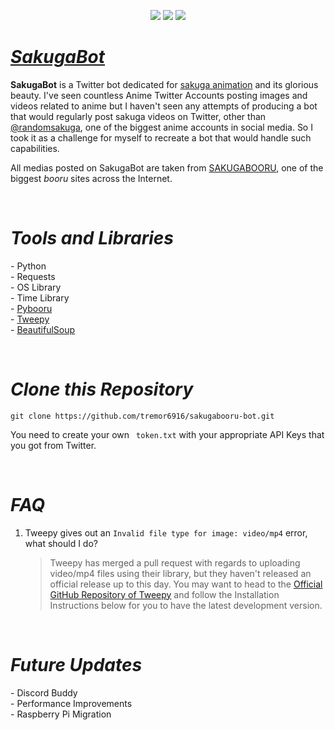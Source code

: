 <p align="center">
<a href="https://twitter.com/BotSakuga"><img src="https://img.shields.io/badge/Twitter-1DA1F2?style=for-the-badge&logo=twitter&logoColor=white"></img></a> 
<img src="https://img.shields.io/badge/Python-FFD43B?style=for-the-badge&logo=python&logoColor=darkgreen"></img>
<a href="https://paypal.me/tremorcreatives">
<img src="https://img.shields.io/badge/PayPal-00457C?style=for-the-badge&logo=paypal&logoColor=white"></img></a>
</p>
<h1><i><b><a href="https://twitter.com/BotSakuga">SakugaBot</a></b></i></h1>
<p>
<b>SakugaBot</b> is a Twitter bot dedicated for <a href="https://www.liveabout.com/sakuga-animation-in-anime-144807">sakuga animation</a> and its glorious beauty. I've seen countless Anime Twitter Accounts posting images and videos related to anime but I haven't seen any attempts of producing a bot that would regularly post sakuga videos on Twitter, other than <a href="https://twitter.com/randomsakuga">@randomsakuga</a>, one of the biggest anime accounts in social media. So I took it as a challenge for myself to recreate a bot that would handle such capabilities.

All medias posted on SakugaBot are taken from <a href="https://www.sakugabooru.com/post">SAKUGABOORU</a>, one of the biggest <i>booru</i> sites across the Internet.
</p>
<br>
<p>
<h1><b><i>Tools and Libraries</i></b></h1>
 - Python
<br>
- Requests
<br>
- OS Library
<br>
- Time Library
<br>
 - <a href="https://pybooru.readthedocs.io/en/stable/index.html">Pybooru</a>
 <br>
 - <a href="https://www.tweepy.org/">Tweepy</a>
 <br>
  - <a href="https://www.crummy.com/software/BeautifulSoup/bs4/doc/">BeautifulSoup</a>
</p>
<br>

<h1><b><i>Clone this Repository</i></b></h1>

``` 
git clone https://github.com/tremor6916/sakugabooru-bot.git
```
You need to create your own ``` token.txt``` with your appropriate API Keys that you got from Twitter.

<br>
<h1><b><i>FAQ</i></b></h1>

1. Tweepy gives out an ```Invalid file type for image: video/mp4``` error, what should I do?

    > Tweepy has merged a pull request with regards to uploading video/mp4 files using their library, but they haven't released an official release up to this day. You may want to head to the <a href="https://github.com/tweepy/tweepy">Official GitHub Repository of Tweepy</a> and follow the Installation Instructions below for you to have the latest development version. 

<br>
<h1><b><i>Future Updates</i></b></h1>
- Discord Buddy <br>
- Performance Improvements <br>
- Raspberry Pi Migration 





